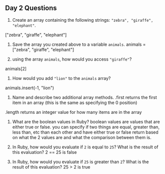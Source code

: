 ## Day 2 Questions

1. Create an array containing the following strings: `"zebra", "giraffe", "elephant"`.

["zebra", "giraffe", "elephant"]

1. Save the array you created above to a variable `animals`.
animals = ["zebra", "giraffe", "elephant"]

1. using the array `animals`, how would you access `"giraffe"`?

animals[2]

1. How would you add `"lion"` to the `animals` array?

animals.insert(-1, "lion")

1. Name and describe two additional array methods.
.first returns the first item in an array (this is the same as specifying the 0 position)

.length returns an integer value for how many items are in the array

1. What are the boolean values in Ruby?
boolean values are values that are either true or false. you can specify if two things are equal, greater than, less than, etc than each other and have either true or false return based on what the 2 values are and what the comparison between them is.

1. In Ruby, how would you evaluate if `2` is equal to `25`? What is the result of this evaluation?
2 == 25 is false

1. In Ruby, how would you evaluate if `25` is greater than `2`? What is the result of this evaluation?
25 > 2 is true
